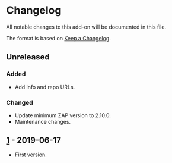 # Changelog
All notable changes to this add-on will be documented in this file.

The format is based on [Keep a Changelog](https://keepachangelog.com/en/1.0.0/).

## Unreleased
### Added
- Add info and repo URLs.

### Changed
- Update minimum ZAP version to 2.10.0.
- Maintenance changes.

## [1] - 2019-06-17

- First version.

[1]: https://github.com/zaproxy/zap-extensions/releases/allinonenotes-v1
